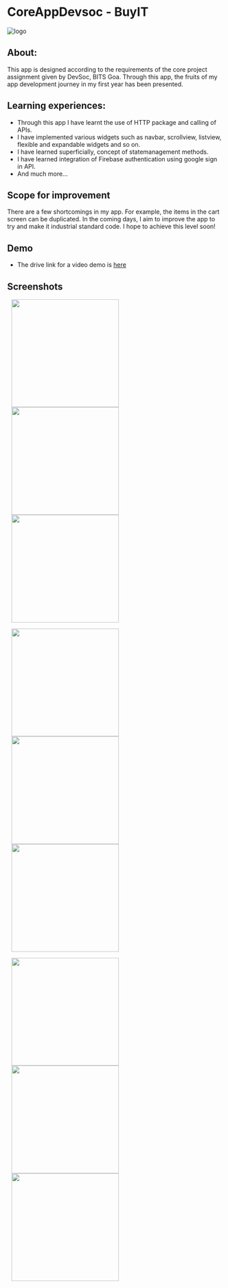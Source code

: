 # CoreAppDevsoc - BuyIT
 ![logo](https://user-images.githubusercontent.com/72306130/130441359-f5f10268-4dca-4d99-b174-43cf4f3983ad.png)
 ## About:
 This app is designed according to the requirements of the core project assignment given by DevSoc, BITS Goa.
 Through this app, the fruits of my app development journey in my first year has been presented. 
 
 ## Learning experiences:
 - Through this app I have learnt the use of HTTP package and calling of APIs. 
 - I have implemented various widgets such as navbar, scrollview, listview, flexible and expandable widgets and so on.
 - I have learned superficially, concept of statemanagement methods. 
 - I have learned integration of Firebase authentication using google sign in API.
 - And much more...
 
 ## Scope for improvement
 There are a few shortcomings in my app. For example, the items in the cart screen can be duplicated. In the coming days, I aim to improve the app to try and make it industrial standard code. I hope to achieve this level soon! 
 
 ## Demo
 - The drive link for a video demo is [here](https://drive.google.com/file/d/1AaWjnoWfHoi7PeKjAeQ30g2nC7Tk7Ndi/view?usp=sharing)
 
 ## Screenshots       
<p float = "left">

<!-- ### Main Page: -->
<img src = "https://user-images.githubusercontent.com/72306130/130443305-455434e9-2b0c-4c7e-877a-38565e652fed.jpg" width="250" hspace="10"/>
<!-- ![buyit1](https://user-images.githubusercontent.com/72306130/130443305-455434e9-2b0c-4c7e-877a-38565e652fed.jpg) -->

<!-- ### Sign In -->
<img src = "https://user-images.githubusercontent.com/72306130/130443749-8fb4ad0f-001f-4031-91a6-b49b10851362.jpg" width="250" hspace="10"/>
<!-- ![buyit2](https://user-images.githubusercontent.com/72306130/130443749-8fb4ad0f-001f-4031-91a6-b49b10851362.jpg)
 -->

<!-- ### OTP Verification -->

<img src = "https://user-images.githubusercontent.com/72306130/130443964-fccba044-bfa6-475f-a580-1478cbc723b5.jpg" width="250" hspace="10"/>
<!-- ![buyit3](https://user-images.githubusercontent.com/72306130/130443964-fccba044-bfa6-475f-a580-1478cbc723b5.jpg)-->
  </p>
  
<p float = "left">
<!-- ### Dashboard -->
<img src = "https://user-images.githubusercontent.com/72306130/130444091-bc9e9aa2-daac-481e-aa32-2eca4f6bbb32.jpg" width="250" hspace="10"/>
<!-- ![buyit4](https://user-images.githubusercontent.com/72306130/130444091-bc9e9aa2-daac-481e-aa32-2eca4f6bbb32.jpg) -->

<!-- ### Navigation -->
<img src = "https://user-images.githubusercontent.com/72306130/130444191-96016a5b-d86c-4f4c-9ba0-22d02c904431.jpg" width="250" hspace="10"/>
<!-- ![buyit5](https://user-images.githubusercontent.com/72306130/130444191-96016a5b-d86c-4f4c-9ba0-22d02c904431.jpg) -->

<!-- ### Cars -->
<img src = "https://user-images.githubusercontent.com/72306130/130444295-b47d44e4-177a-4b62-bcf7-724d065a3f30.jpg" width="250" hspace="10"/>
<!-- ![buyit6](https://user-images.githubusercontent.com/72306130/130444295-b47d44e4-177a-4b62-bcf7-724d065a3f30.jpg)-->
  </p>
<p float = "left">
<!-- ### Bill Page -->
<img src = "https://user-images.githubusercontent.com/72306130/130444434-1fc5aa19-5097-4b06-aea5-f28f1a4ce979.jpg" width="250" hspace="10"/>
<!-- ![buyit7](https://user-images.githubusercontent.com/72306130/130444434-1fc5aa19-5097-4b06-aea5-f28f1a4ce979.jpg)-->
<!-- ### Payment Authentication -->
<img src = "https://user-images.githubusercontent.com/72306130/130444583-bc931f33-003d-4ecd-9041-cf526470fc48.jpg" width="250" hspace="10"/>
<!-- ![buyit8](https://user-images.githubusercontent.com/72306130/130444583-bc931f33-003d-4ecd-9041-cf526470fc48.jpg)
 -->
<!-- ### Cars -->
<img src = "https://user-images.githubusercontent.com/72306130/130444749-390cd737-58cd-4073-9e9d-a8d0f58d776e.jpg" width="250" hspace="10"/>
<!-- ![buyit9](https://user-images.githubusercontent.com/72306130/130444749-390cd737-58cd-4073-9e9d-a8d0f58d776e.jpg)-->
  </p>
  

 
